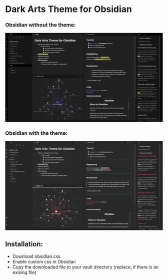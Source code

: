 # Dark Arts Theme for Obsidian

### Obsidian without the theme:
![Dark Arts Off](https://github.com/VoltaireNoir/DarkArts/blob/master/Dark%20Arts%20off.png)

### Obsidian with the theme:
![Dark Arts On](https://github.com/VoltaireNoir/DarkArts/blob/master/Dark%20Arts%20On.png)

## Installation:
- Download obsidian.css
- Enable custom css in Obsidian
- Copy the downloaded file to your vault directory (replace, if there is an exising file)
